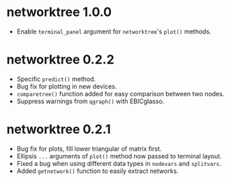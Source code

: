 # networktree 1.0.0

* Enable `terminal_panel` argument for `networktree`'s `plot()` methods.

# networktree 0.2.2

* Specific `predict()` method.
* Bug fix for plotting in new devices.
* `comparetree()` function added for easy comparison between two nodes.
* Suppress warnings from `qgraph()` with EBICglasso.

# networktree 0.2.1

* Bug fix for plots, fill lower triangular of matrix first.
* Ellipsis `...` arguments of `plot()` method now passed to terminal layout.
* Fixed a bug when using different data types in `nodevars` and `splitvars`.
* Added `getnetwork()` function to easily extract networks.

 
